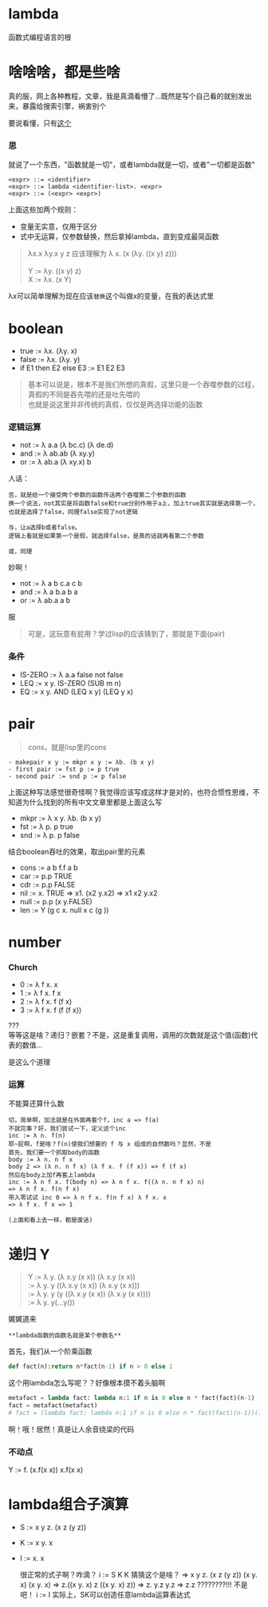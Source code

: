 # lambda
函数式编程语言的根

# 啥啥啥，都是些啥
真的服，网上各种教程，文章，我是真滴看懵了...既然是写个自己看的就别发出来，暴露给搜索引擎，祸害别个

要说看懂，只有[这个](http://mindhacks.cn/2006/10/15/cantor-godel-turing-an-eternal-golden-diagonal/)

### 思
就说了一个东西，"函数就是一切"，或者lambda就是一切，或者"一切都是函数"
```
<expr> ::= <identifier>
<expr> ::= lambda <identifier-list>. <expr>
<expr> ::= (<expr> <expr>)
```
上面这些加两个规则：<br>
- 变量无实意，仅用于区分
- 式中无运算，仅参数替换，然后拿掉lambda，直到变成最简函数

> λx.x λy.x y z 应该理解为 λ x. (x (λy. ((x y) z)))
> <br><br>
> Y := λy. ((x y) z)<br>
> X := λx. (x Y)

λx可以简单理解为现在应该`替换`这个叫做x的变量，在我的表达式里

# boolean
- true := λx. (λy. x)
- false := λx. (λy. y)
- if E1 then E2 else E3 := E1 E2 E3

> 基本可以说是，根本不是我们所想的真假，这里只是一个吞噬参数的过程，真假的不同是吞先喂的还是吐先喂的
> <br>也就是说这里并非传统的真假，仅仅是两选择功能的函数

### 逻辑运算
- not := λ a.a (λ bc.c) (λ de.d)
- and := λ ab.ab (λ xy.y)
- or := λ ab.a (λ xy.x) b

人话：

    否，就是给一个接受两个参数的函数传送两个吞噬第二个参数的函数
    换一个说法，not其实是将函数false和true分别作用于a上，加上true其实就是选择第一个，也就是选择了false，同理false实现了not逻辑

    与，让a选择b或者false。
    逻辑上看就是如果第一个是假，就选择false，是真的话就再看第二个参数

    或，同理

妙啊！

- not := λ a b c.a c b
- and := λ a b.a b a
- or := λ ab.a a b

服

> 可是，这玩意有屁用？学过lisp的应该猜到了，那就是下面(pair)

### 条件
- IS-ZERO := λ a.a false not false
- LEQ := x y. IS-ZERO (SUB m n)
- EQ := x y. AND (LEQ x y) (LEQ y x)

# pair
> cons，就是lisp里的cons

    - makepair x y := mkpr x y := λb. (b x y)
    - first pair := fst p := p true
    - second pair := snd p := p false
上面这种写法感觉很奇怪啊？我觉得应该写成这样才是对的，也符合惯性思维，不知道为什么找到的所有中文文章里都是上面这么写

- mkpr := λ x y. λb. (b x y)
- fst := λ p. p true
- snd  := λ p. p false

结合boolean吞吐的效果，取出pair里的元素

- cons := a b f.f a b
- car := p.p TRUE
- cdr := p.p FALSE
- nil := x. TRUE => x1. (x2 y.x2) => x1 x2 y.x2
- null := p.p (x y.FALSE)
- len := Y (g c x. null x c (g ))


# number

### Church
- 0 := λ f x. x
- 1 := λ f x. f x
- 2 := λ f x. f (f x)
- 3 := λ f x. f (f (f x))

???<br>
等等这是啥？递归？嵌套？不是，这是重复调用，调用的次数就是这个值(函数)代表的数值...

是这么个道理

### 运算
不能算还算什么数

    切，简单啊，加法就是在外面再套个f，inc a => f(a)
    不就完事？好，我们尝试一下，定义这个inc
    inc := λ n. f(n)
    耶~屁啊，f是啥？f(n)使我们想要的 f 与 x 组成的自然数吗？显然，不是
    首先，我们要一个抓取body的函数
    body := λ n. n f x
    body 2 => (λ n. n f x) (λ f x. f (f x)) => f (f x)
    然后在body上加f再套上lambda
    inc := λ n f x. f(body n) => λ n f x. f((λ n. n f x) n)
    => λ n f x. f(n f x)
    带入零试试 inc 0 => λ n f x. f(n f x) λ f x. x
    => λ f x. f x => 1

    (上面和看上去一样，都是废话)

# 递归 Y
> Y := λ y. (λ x.y (x x)) (λ x.y (x x))
> <br> := λ y. y ((λ x.y (x x)) (λ x.y (x x)))
> <br> := λ y. y (y ((λ x.y (x x)) (λ x.y (x x))))
> <br> := λ y. y(...y())

娓娓道来

`**lambda函数的函数名就是某个参数名**`

首先，我们从一个阶乘函数
```python
def fact(n):return n*fact(n-1) if n > 0 else 1
```
这个用lambda怎么写呢？？好像根本摸不着头脑啊
```python
metafact = lambda fact: lambda n:1 if n is 0 else n * fact(fact)(n-1)
fact = metafact(metafact)
# fact = (lambda fact: lambda n:1 if n is 0 else n * fact(fact)(n-1))(lambda fact: lambda n:1 if n is 0 else n * fact(fact)(n-1))
```
啊！哦！居然！真是让人余音绕梁的代码

### 不动点
Y := f. (x.f(x x)) x.f(x x)


# lambda组合子演算
- S := x y z. (x z (y z))
- K := x y. x
- I := x. x

    很正常的式子啊？咋滴？
    i := S K K
    猜猜这个是啥？
    => x y z. (x z (y z)) (x y. x) (x y. x)
    => z.((x y. x) z  ((x y. x) z))
    => z. y.z y.z => z.z
    ????????!!! 不是吧！
    i := I
    实际上，SK可以创造任意lambda运算表达式
